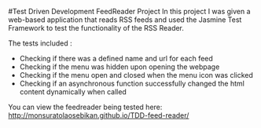 #Test Driven Development FeedReader Project
In this project I was given a web-based application that reads RSS feeds and used the Jasmine Test Framework 
to test the functionality of the RSS Reader. 

The tests included :
<ul>
<li>Checking if there was a defined name and url for each feed</li>
<li>Checking if the menu was hidden upon opening the webpage</li>
<li>Checking if the menu open and closed when the menu icon was clicked</li>
<li>Checking if an asynchronous function successfully changed the html content dynamically when called</li>
</ul>

You can view the feedreader being tested here: <a>http://monsuratolaosebikan.github.io/TDD-feed-reader/</a>
